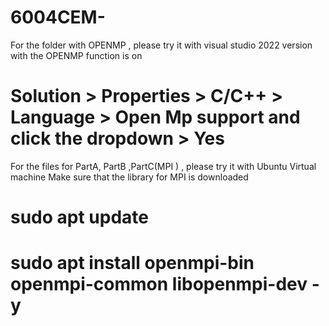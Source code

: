 # 6004CEM-

For the folder with OPENMP , please try it with visual studio 2022 version with the OPENMP function is on 
# Solution > Properties > C/C++ > Language > Open Mp support and click the dropdown > Yes

For the files for PartA, PartB ,PartC(MPI ) , please try it with Ubuntu Virtual machine 
Make sure that the library for MPI is downloaded 
# sudo apt update
# sudo apt install openmpi-bin openmpi-common libopenmpi-dev -y
